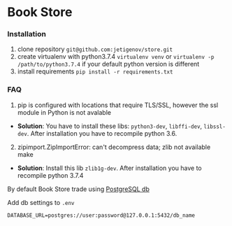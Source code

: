 # Book Store

### Installation
1. clone repository `git@github.com:jetigenov/store.git`
2. create virtualenv with python3.7.4 `virtualenv venv` or `virtualenv -p /path/to/python3.7.4` if your default python version is different
3. install requirements `pip install -r requirements.txt`

### FAQ
1. pip is configured with locations that require TLS/SSL, however the ssl module in Python is not avalable
 - **Solution**: You have to install these libs: `python3-dev`, `libffi-dev`, `libssl-dev`. After installation you have to recompile python 3.6.

2. zipimport.ZipImportError: can't decompress data; zlib not available make
 - **Solution**: Install this lib `zlib1g-dev`. After installation you have to recompile python 3.7.4 

By default Book Store trade using [PostgreSQL db](https://www.digitalocean.com/community/tutorials/postgresql-ubuntu-16-04-ru)

Add db settings to `.env`

`DATABASE_URL=postgres://user:password@127.0.0.1:5432/db_name`

